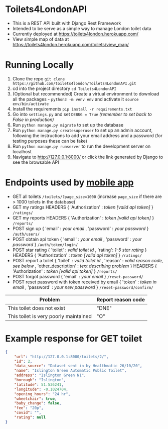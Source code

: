 # Toilets4LondonAPI

- This is a REST API built with Django Rest Framework
- Intended to be serve as a simple way to manage London toilet data
- Currently deployed at https://toilets4london.herokuapp.com/
- View simple map of data at https://toilets4london.herokuapp.com/toilets/view_map/

# Running Locally

1. Clone the repo `git clone https://github.com/toilets4london/Toilets4LondonAPI.git`
2. cd into the project directory `cd Toilets4LondonAPI`
3. (Optional but recommended) Create a virtual environment to download all the packages - `python3 -m venv env` and activate it `source env/bin/activate`
4. Install the requirements `pip install -r requirements.txt`
5. Go into `settings.py` and set `DEBUG = True` *(remember to set back to False in production)*
6. Run `python manage.py migrate` to set up the database
7. Run `python manage.py createsuperuser` to set up an admin account, following the instructions to add your email address and a password (for testing purposes these can be fake)
8. Run `python manage.py runserver` to run the development server on localhost
9. Navigate to http://127.0.0.1:8000/ or click the link generated by Django to see the browsable API
    
# Endpoints used by [mobile app](https://github.com/toilets4london/ToiletApp/)

- GET all toilets `/toilets/?page_size=1000` (increase `page_size` if there are > 1000 toilets in the database)
- GET my ratings HEADERS { 'Authorization' : *token [valid api token]* } `/ratings/`
- GET my reports HEADERS { 'Authorization' : *token [valid api token]* } `/reports/`
- POST sign up { 'email' : *your email* , 'password' : *your password* } `/auth/users/`
- POST obtain api token { 'email' : *your email* , 'password' : *your password* } `/auth/token/login/`
- POST star rating { 'toilet' : *valid toilet id* , 'rating': *1-5 star rating* } HEADERS { 'Authorization' : *token [valid api token]* } `/ratings/`
- POST report a toilet { 'toilet' : *valid toilet id* , 'reason' : *valid reason code, see below* , 'other_description' : *text describing problem* } HEADERS { 'Authorization' : *token [valid api token]* } `/reports/`
- POST forgot password { 'email' : *your email* } `/reset-password/`
- POST reset password with token received by email { 'token' : *token in email* , 'password' : *your new password* } `/reset-password/confirm/`

| Problem                               | Report reason code |
| ------------------------------------- | ------------------ |
| This toilet does not exist            | "DNE"              |
| This toilet is very poorly maintained | "O"                |

# Example response for GET toilet

```json
{
    "url": "http://127.0.0.1:8000/toilets/2/",
    "id": 2,
    "data_source": "Dataset sent in by Healthmatic 26/10/20",
    "name": "Islington Green Automatic Public Toilet",
    "address": "Islington Green N1",
    "borough": "Islington",
    "latitude": 51.536241,
    "longitude": -0.1024704,
    "opening_hours": "24 hr",
    "wheelchair": true,
    "baby_change": false,
    "fee": "20p",
    "covid": "",
    "rating": null
}
```